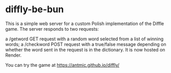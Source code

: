 # diffly-be-bun

This is a simple web server for a custom Polish implementation of the Diffle game. The server responds to two requests:

a /getword GET request with a random word selected from a list of winning words;
a /checkword POST request with a true/false message depending on whether the word sent in the request is in the dictionary.
It is now hosted on Render.

You can try the game at https://antmic.github.io/diffly/